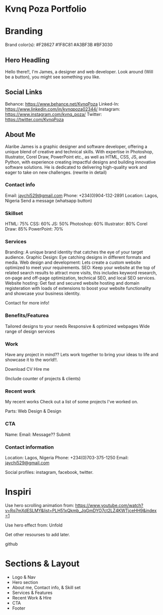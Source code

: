 # Kvnq Poza Portfolio

# Branding

Brand color(s):
#F28627
#1F8C81
#A3BF3B
#BF3030

## Hero Headling

Hello there!!, I'm James, a designer and web developer.
Look around (Will be a button), you might see something you like.

## Social Links

Behance: https://www.behance.net/KvnqPoza
Linked-In: https://www.linkedin.com/in/kvnqpoza02344/
Instagram: https://www.instagram.com/kvnq_poza/
Twitter: https://twitter.com/KvnqPoza

## About Me

Alaribe James is a graphic designer and software developer, offering a unique blend of creative and technical skills. With expertise in Photoshop, Illustrator, Corel Draw, PowerPoint etc., as well as HTML, CSS, JS, and Python, with experience creating impactful designs and building innovative software solutions.
He is dedicated to delivering high-quality work and eager to take on new challenges. (rewrite in detail)

### Contact info

Email: jaychi529@gmail.com
Phone: +234(0)904-132-2891
Location: Lagos, Nigeria
Send a message (whatsapp button)

### Skillset

HTML: 75%
CSS: 60%
JS: 50%
Photoshop: 60%
Illustrator: 80%
Corel Draw: 85%
PowerPoint: 70%

### Services

Branding: A unique brand identity that catches the eye of your target audience.
Graphic Design: Eye catching designs in different formats and media.
Web design and development: Lets create a custom website optimized to meet your requirements.
SEO: Keep your website at the top of related search results to attract more visits, this includes keyword research, on-page and off-page optimization, technical SEO, and local SEO services.
Website hosting: Get fast and secured website hosting and domain registeration with loads of extensions to boost your website functionality and showcase your business identity.

Contact for more info!

### Benefits/Featurea

Tailored designs to your needs
Responsive & optimized webpages
Wide range of design services

### Work

Have any project in mind??
Lets work together to bring your ideas to life and showcase it to the world!!.

Download CV
Hire me

(Include counter of projects & clients)

### Recent work

My recent works
Check out a list of some projects I've worked on.

Parts: Web Design & Design

### CTA

Name:
Email:
Message??
Submit

### Contact information

Location: Lagos, Nigeria
Phone: +234(0)703-375-1250
Email: jaychi529@gmail.com

Social profiles: instagram, facebook, twitter.

# Inspiri

Use hero scrolling animation from:
https://www.youtube.com/watch?v=Rq7mXdESLMY&list=PLH51xQkmb_JqGmDYO7ct2LZ4KWTjceHH9&index=1

Use hero effect from: Unfold

Get other resourses to add later.

github

######

# Sections & Layout

- Logo & Nav
- Hero section
- About me, Contact info, & Skill set
- Services & Features
- Recent Work & Hire
- CTA
- Footer
